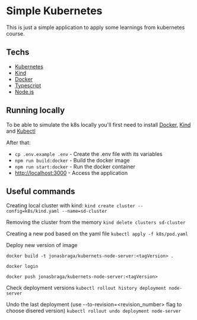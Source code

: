 # Simple Kubernetes

This is just a simple application to apply some learnings from kubernetes course.

## Techs
* [Kubernetes](https://kubernetes.io/)
* [Kind](https://kind.sigs.k8s.io/)
* [Docker](https://www.docker.com/)
* [Typescript](https://www.typescriptlang.org/)
* [Node.js](https://nodejs.org/)


## Running locally

To be able to simulate the k8s locally you'll first need to install [Docker](https://www.docker.com/), [Kind](https://kind.sigs.k8s.io/) and [Kubectl](https://kubernetes.io/docs/tasks/tools/install-kubectl/)

After that:
 * ```cp .env.example .env``` - Create the .env file with its variables
 * ```npm run build:docker``` - Build the docker image
 * ```npm run start:docker``` - Run the docker container
 * [http://localhost:3000](http://localhost:3000) - Access the application

## Useful commands

Creating local cluster with kind:
```kind create cluster --config=k8s/kind.yaml --name=sd-cluster```

Removing the cluster from the memory
```kind delete clusters sd-cluster```

Creating a new pod based on the yaml file
```kubectl apply -f k8s/pod.yaml```

Deploy new version of image

```docker build -t jonasbraga/kubernets-node-server:<tagVersion> .```

```docker login```

```docker push jonasbraga/kubernets-node-server:<tagVersion>```

Check deployment versions
```kubectl rollout history deployment node-server```

Undo the last deployment (use --to-revision=<revision_number> flag to choose disered version)
```kubectl rollout undo deployment node-server```
